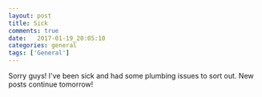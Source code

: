 ```yaml
---
layout: post
title: Sick 
comments: true
date:   2017-01-19_20:05:10 
categories: general
tags: ['General']
---
```


Sorry guys! I've been sick and had some plumbing issues to sort out. New posts continue tomorrow!
